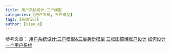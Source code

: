 ```yaml
---
title: 用户系统设计-三户模型
categories: [用户系统, 三户模型]
tags: [系统设计]
author: [xiao_e]
---
```




参考文章：
[用户系统设计:三户模型&三层身份模型](https://www.biaodianfu.com/customer-user-account-model.html)
[三张图搞懂账户设计](https://www.woshipm.com/pd/5946735.html)
[如何设计一个用户系统](https://mp.weixin.qq.com/s/G7Gmldl-bXbdojmczdHRjw)